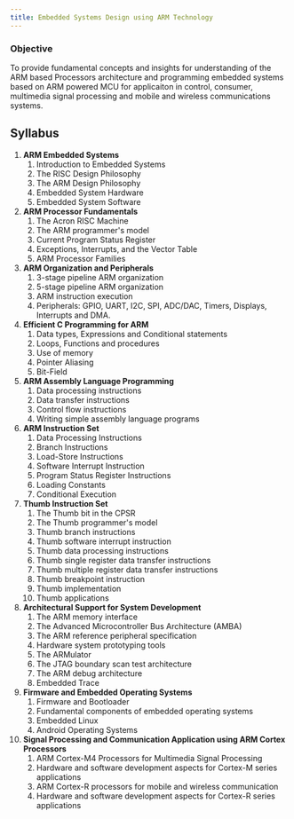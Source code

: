 ```yaml
---
title: Embedded Systems Design using ARM Technology
---
```


### Objective
To provide fundamental concepts and insights for understanding of the ARM based Processors architecture and programming embedded systems based on ARM powered MCU for applicaiton in control, consumer, multimedia signal processing and mobile and wireless communications systems.

## Syllabus
1. **ARM Embedded Systems**
	1. Introduction to Embedded Systems   
	2. The RISC Design Philosophy
	3. The ARM Design Philosophy
	4. Embedded System Hardware
	5. Embedded System Software
2. **ARM Processor Fundamentals**
	1. The Acron RISC Machine
	2. The ARM programmer's model
	3. Current Program Status Register
	4. Exceptions, Interrupts, and the Vector Table   
	5. ARM Processor Families
3. **ARM Organization and Peripherals**
	1. 3-stage pipeline ARM organization
	2. 5-stage pipeline ARM organization
	3. ARM instruction execution
	4. Peripherals: GPIO, UART, I2C, SPI, ADC/DAC, Timers, Displays, Interrupts and DMA.
4. **Efficient C Programming for ARM**
	1. Data types, Expressions and Conditional statements
	2. Loops, Functions and procedures
	3. Use of memory
	4. Pointer Aliasing
	5. Bit-Field
5. **ARM Assembly Language Programming**
	1. Data processing instructions
	2. Data transfer instructions
	3. Control flow instructions
	4. Writing simple assembly language programs
6. **ARM Instruction Set**
	1. Data Processing Instructions
	2. Branch Instructions
	3. Load-Store Instructions
	4. Software Interrupt Instruction
	5. Program Status Register Instructions
	6. Loading Constants
	7. Conditional Execution
7. **Thumb Instruction Set**
	1. The Thumb bit in the CPSR
	2. The Thumb programmer's model
	3. Thumb branch instructions
	4. Thumb software interrupt instruction
	5. Thumb data processing instructions
	6. Thumb single register data transfer instructions
	7. Thumb multiple register data transfer instructions
	8. Thumb breakpoint instruction
	9. Thumb implementation
	10. Thumb applications
8. **Architectural Support for System Development**
	1. The ARM memory interface
	2. The Advanced Microcontroller Bus Architecture (AMBA)
	3. The ARM reference peripheral specification
	4. Hardware system prototyping tools
	5. The ARMulator
	6. The JTAG boundary scan test architecture
	7. The ARM debug architecture
	8. Embedded Trace
9. **Firmware and Embedded Operating Systems**
	1. Firmware and Bootloader
	2. Fundamental components of embedded operating systems
	3. Embedded Linux
	4. Android Operating Systems
10. **Signal Processing and Communication Application using ARM Cortex Processors**
	1.  ARM Cortex-M4 Processors for Multimedia Signal Processing
	2.  Hardware and software development aspects for Cortex-M series applications
	3. ARM Cortex-R processors for mobile and wireless communication
	4. Hardware and software development aspects for Cortex-R series applications
